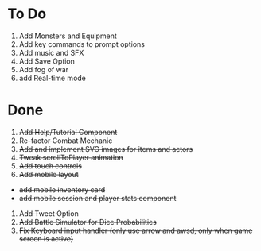 # To Do

1. Add Monsters and Equipment
1. Add key commands to prompt options
1. Add music and SFX
1. Add Save Option
1. Add fog of war
1. add Real-time mode

# Done
1. ~~Add Help/Tutorial Component~~
1. ~~Re-factor Combat Mechanic~~
1. ~~Add and implement SVG images for items and actors~~
1. ~~Tweak scrollToPlayer animation~~
1. ~~Add touch controls~~
1. ~~Add mobile layout~~
  - ~~add mobile inventory card~~
  - ~~add mobile session and player stats component~~
1. ~~Add Tweet Option~~
1. ~~Add Battle Simulator for Dice Probabilities~~
1. ~~Fix Keyboard input handler (only use arrow and awsd, only when game screen is active)~~
